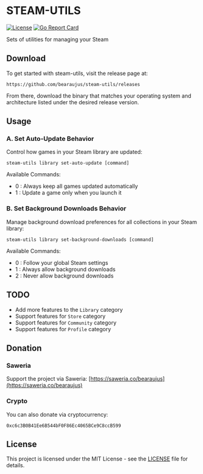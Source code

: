 # STEAM-UTILS

[![License](https://img.shields.io/badge/license-MIT-blue.svg)](https://github.com/bearaujus/steam-utils/blob/master/LICENSE)
[![Go Report Card](https://goreportcard.com/badge/github.com/bearaujus/steam-utils)](https://goreportcard.com/report/github.com/bearaujus/steam-utils)

Sets of utilities for managing your Steam

## Download

To get started with steam-utils, visit the release page at:

```shell
https://github.com/bearaujus/steam-utils/releases
```
From there, download the binary that matches your operating system and architecture listed under the desired release version.

## Usage

### A. Set Auto-Update Behavior

Control how games in your Steam library are updated:

```shell
steam-utils library set-auto-update [command]
```

Available Commands:

- 0 : Always keep all games updated automatically
- 1 : Update a game only when you launch it

### B. Set Background Downloads Behavior

Manage background download preferences for all collections in your Steam library:

```shell
steam-utils library set-background-downloads [command]
```

Available Commands:

- 0 : Follow your global Steam settings
- 1 : Always allow background downloads
- 2 : Never allow background downloads

## TODO

- Add more features to the `Library` category
- Support features for `Store` category
- Support features for `Community` category
- Support features for `Profile` category

## Donation

### Saweria

Support the project via Saweria: [https://saweria.co/bearaujus](https://saweria.co/bearaujus)

### Crypto

You can also donate via cryptocurrency:

```text
0xc6c3B0B41Ee6B544bF0F86Ec4065BCe9C8ccB599
```

## License

This project is licensed under the MIT License - see
the [LICENSE](https://github.com/bearaujus/berror/blob/master/LICENSE) file for details.
